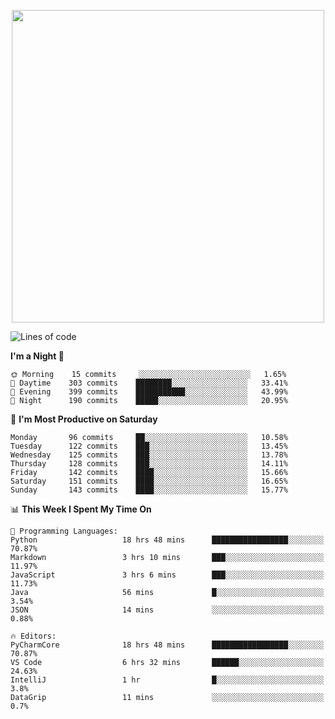 <!--

[![Hits](https://hits.seeyoufarm.com/api/count/incr/badge.svg?url=https%3A%2F%2Fgithub.com/sangm1n)](https://hits.seeyoufarm.com) 
[![Repos Badge](https://badges.pufler.dev/repos/sangm1n)](https://badges.pufler.dev)
[![Github Badge](http://img.shields.io/badge/-github-black?style=flat-square&logo=github&logoColor=white&link=https:https://github.com/sangm1n/)](https://github.com/sangm1n/)
[![Netlify Badge](https://img.shields.io/badge/-TIL-00C7B7?style=flat-square&logo=Netlify&logoColor=white&link=https://sangminlog.netlify.com)](https://sangminlog.netlify.com)
[![Hugo Badge](https://img.shields.io/badge/-techblog-FF4088?style=flat-square&logo=Hugo&logoColor=white&link=https://sangm1n.github.io)](https://sangm1n.github.io)
[![Mail Badge](http://img.shields.io/badge/-mail-D14836?style=flat-square&logo=Gmail&logoColor=white&link=mailto:dltkd96als@naver.com)](mailto:dltkd96als@naver.com/)

![Lines of code](https://img.shields.io/badge/From%20Hello%20World%20I%27ve%20Written-3.9%20million%20lines%20of%20code-blue)
-->

<!--  -->

<p align="center">
  <a href="https://sangminlog.tistory.com/">
    <img src="https://user-images.githubusercontent.com/46131688/100516133-08bf3880-31c5-11eb-97ce-0548a7b3a35a.png" width="500">
  </a>
</p>

<!--START_SECTION:waka-->
![Lines of code](https://img.shields.io/badge/From%20Hello%20World%20I%27ve%20Written-3.4%20million%20lines%20of%20code-blue)

**I'm a Night 🦉** 

```text
🌞 Morning    15 commits     ░░░░░░░░░░░░░░░░░░░░░░░░░   1.65% 
🌆 Daytime    303 commits    ████████░░░░░░░░░░░░░░░░░   33.41% 
🌃 Evening    399 commits    ███████████░░░░░░░░░░░░░░   43.99% 
🌙 Night      190 commits    █████░░░░░░░░░░░░░░░░░░░░   20.95%

```
📅 **I'm Most Productive on Saturday** 

```text
Monday       96 commits     ██░░░░░░░░░░░░░░░░░░░░░░░   10.58% 
Tuesday      122 commits    ███░░░░░░░░░░░░░░░░░░░░░░   13.45% 
Wednesday    125 commits    ███░░░░░░░░░░░░░░░░░░░░░░   13.78% 
Thursday     128 commits    ███░░░░░░░░░░░░░░░░░░░░░░   14.11% 
Friday       142 commits    ████░░░░░░░░░░░░░░░░░░░░░   15.66% 
Saturday     151 commits    ████░░░░░░░░░░░░░░░░░░░░░   16.65% 
Sunday       143 commits    ████░░░░░░░░░░░░░░░░░░░░░   15.77%

```


📊 **This Week I Spent My Time On** 

```text
💬 Programming Languages: 
Python                   18 hrs 48 mins      █████████████████░░░░░░░░   70.87% 
Markdown                 3 hrs 10 mins       ███░░░░░░░░░░░░░░░░░░░░░░   11.97% 
JavaScript               3 hrs 6 mins        ███░░░░░░░░░░░░░░░░░░░░░░   11.73% 
Java                     56 mins             █░░░░░░░░░░░░░░░░░░░░░░░░   3.54% 
JSON                     14 mins             ░░░░░░░░░░░░░░░░░░░░░░░░░   0.88%

🔥 Editors: 
PyCharmCore              18 hrs 48 mins      █████████████████░░░░░░░░   70.87% 
VS Code                  6 hrs 32 mins       ██████░░░░░░░░░░░░░░░░░░░   24.63% 
IntelliJ                 1 hr                █░░░░░░░░░░░░░░░░░░░░░░░░   3.8% 
DataGrip                 11 mins             ░░░░░░░░░░░░░░░░░░░░░░░░░   0.7%

```


<!--END_SECTION:waka-->


<!--
**sangm1n/sangm1n** is a ✨ _special_ ✨ repository because its `README.md` (this file) appears on your GitHub profile.

Here are some ideas to get you started:

- 🔭 I’m currently working on ...
- 🌱 I’m currently learning ...
- 👯 I’m looking to collaborate on ...
- 🤔 I’m looking for help with ...
- 💬 Ask me about ...
- 📫 How to reach me: ...
- 😄 Pronouns: ...
- ⚡ Fun fact: ...

https://shields.io/
-->


